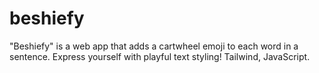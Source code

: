 # beshiefy
"Beshiefy" is a web app that adds a cartwheel emoji to each word in a sentence. Express yourself with playful text styling! Tailwind, JavaScript.
